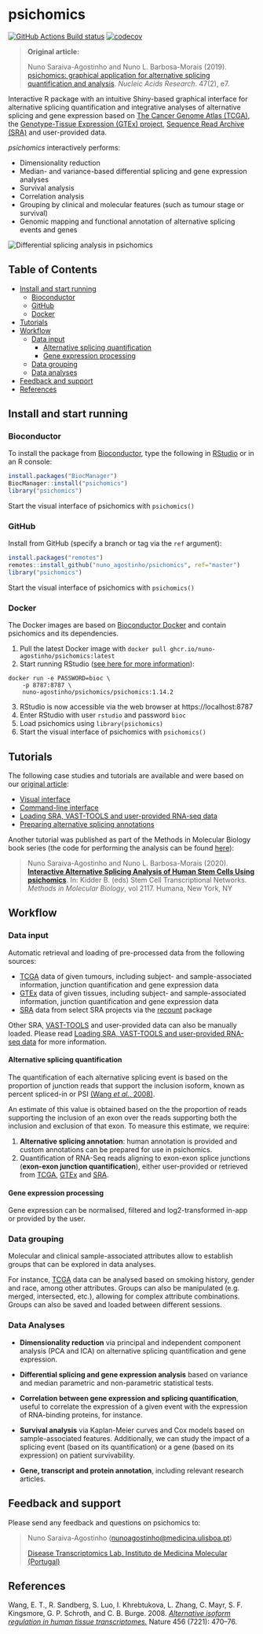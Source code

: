 # psichomics

<!-- badges: start -->
[![GitHub Actions Build status][ghActionsIcon]][ghActions]
[![codecov][codecovIcon]][codecov]
<!-- badges: end -->

> **Original article:**
>
> Nuno Saraiva-Agostinho and Nuno L. Barbosa-Morais (2019). 
[psichomics: graphical application for alternative splicing quantification and analysis][article].
*Nucleic Acids Research*. 47(2), e7.

Interactive R package with an intuitive Shiny-based graphical 
interface for alternative splicing quantification and integrative analyses of
alternative splicing and gene expression based on 
[The Cancer Genome Atlas (TCGA)][TCGA], the 
[Genotype-Tissue Expression (GTEx) project][GTEx], 
[Sequence Read Archive (SRA)][SRA] and user-provided data.

*psichomics* interactively performs:
- Dimensionality reduction
- Median- and variance-based differential splicing and gene expression analyses
- Survival analysis
- Correlation analysis
- Grouping by clinical and molecular features (such as tumour stage or survival)
- Genomic mapping and functional annotation of alternative splicing events and genes

![Differential splicing analysis in *psichomics*](man/figures/screenshot.png)

## Table of Contents

* [Install and start running](#install-and-start-running)
    * [Bioconductor](#bioconductor)
    * [GitHub](#github)
    * [Docker](#docker)
* [Tutorials](#tutorials)
* [Workflow](#workflow)
    * [Data input](#data-input)
        * [Alternative splicing quantification](#alternative-splicing-quantification)
        * [Gene expression processing](#gene-expression-processing)
    * [Data grouping](#data-grouping)
    * [Data analyses](#data-analyses)
* [Feedback and support](#feedback-and-support)
* [References](#references)

## Install and start running

### Bioconductor

To install the package from [Bioconductor][], type the following in [RStudio][]
or in an R console:

```r
install.packages("BiocManager")
BiocManager::install("psichomics")
library("psichomics")
```

Start the visual interface of psichomics with `psichomics()`

### GitHub

Install from GitHub (specify a branch or tag via the `ref` argument):

```r
install.packages("remotes")
remotes::install_github("nuno_agostinho/psichomics", ref="master")
library("psichomics")
```

Start the visual interface of psichomics with `psichomics()`

### Docker

The Docker images are based on [Bioconductor Docker](https://github.com/Bioconductor/bioconductor_docker) and contain psichomics and its dependencies.

1. Pull the latest Docker image with `docker pull ghcr.io/nuno-agostinho/psichomics:latest`
2. Start running RStudio ([see here for more information](https://github.com/Bioconductor/bioconductor_docker)):
```
docker run -e PASSWORD=bioc \
	-p 8787:8787 \
	nuno-agostinho/psichomics/psichomics:1.14.2
```
3. RStudio is now accessible via the web browser at https://localhost:8787
4. Enter RStudio with user `rstudio` and password `bioc`
5. Load psichomics using `library(psichomics)`
6. Start the visual interface of psichomics with `psichomics()`

## Tutorials

The following case studies and tutorials are available and were based on our 
[original article][article]:

* [Visual interface][tutorial-gui]
* [Command-line interface][tutorial-cli]
* [Loading SRA, VAST-TOOLS and user-provided RNA-seq data][tutorial-custom-data]
* [Preparing alternative splicing annotations][tutorial-prep-AS-annotation]

Another tutorial was published as part of the Methods in Molecular Biology book
series (the code for performing the analysis can be found [here][chapter-code]):

> Nuno Saraiva-Agostinho and Nuno L. Barbosa-Morais (2020). 
**[Interactive Alternative Splicing Analysis of Human Stem Cells Using psichomics][chapter]**. In: Kidder B. (eds) Stem Cell Transcriptional Networks. *Methods in Molecular Biology*, vol 2117. Humana, New York, NY

## Workflow

### Data input

Automatic retrieval and loading of pre-processed data from the following sources:

* [TCGA][] data of given tumours, including subject- and sample-associated
information, junction quantification and gene expression data
* [GTEx][] data of given tissues, including subject- and sample-associated
information, junction quantification and gene expression data
* [SRA][] data from select SRA projects via the [recount][] package

Other SRA, [VAST-TOOLS][] and user-provided data can also be manually loaded.
Please read
[Loading SRA, VAST-TOOLS and user-provided RNA-seq data][tutorial-custom-data]
for more information.

#### Alternative splicing quantification

The quantification of each alternative splicing event is based on the proportion
of junction reads that support the inclusion isoform, known as percent 
spliced-in or PSI [(Wang *et al.*, 2008)][Wang2008].

An estimate of this value is obtained based on the the proportion of reads 
supporting the inclusion of an exon over the reads supporting both the inclusion
and exclusion of that exon. To measure this estimate, we require:

1. **Alternative splicing annotation**: human annotation is provided and custom
annotations can be prepared for use in psichomics.
2. Quantification of RNA-Seq reads aligning to exon-exon splice junctions
(**exon-exon junction quantification**), either user-provided or retrieved from
[TCGA][], [GTEx][] and [SRA][].

#### Gene expression processing

Gene expression can be normalised, filtered and log2-transformed in-app or
provided by the user.

### Data grouping

Molecular and clinical sample-associated attributes allow to establish groups 
that can be explored in data analyses.

For instance, [TCGA][] data can be analysed based on smoking history, gender and
race, among other attributes. Groups can also be manipulated (e.g. merged,
intersected, etc.), allowing for complex attribute combinations. Groups can also
be saved and loaded between different sessions.

### Data Analyses

* **Dimensionality reduction** via principal and independent component analysis
(PCA and ICA) on alternative splicing quantification and gene expression.

* **Differential splicing and gene expression analysis** based on variance and
median parametric and non-parametric statistical tests.

* **Correlation between gene expression and splicing quantification**, useful to
correlate the expression of a given event with the expression of RNA-binding
proteins, for instance.

* **Survival analysis** via Kaplan-Meier curves and Cox models based on
sample-associated features. Additionally, we can study the impact of a splicing
event (based on its quantification) or a gene (based on its expression) on
patient survivability.

* **Gene, transcript and protein annotation**, including relevant research
articles.

## Feedback and support

Please send any feedback and questions on psichomics to:

> Nuno Saraiva-Agostinho ([nunoagostinho@medicina.ulisboa.pt][email])
> 
> [Disease Transcriptomics Lab, Instituto de Medicina Molecular (Portugal)][NMorais]

## References

Wang, E. T., R. Sandberg, S. Luo, I. Khrebtukova, L. Zhang, C. Mayr, S. F. 
Kingsmore, G. P. Schroth, and C. B. Burge. 2008. 
[*Alternative isoform regulation in human tissue transcriptomes.*][Wang2008] 
Nature 456 (7221): 470–76.

[email]: mailto:nunoagostinho@medicina.ulisboa.pt
[TCGA]: https://tcga-data.nci.nih.gov
[Bioconductor]: https://www.bioconductor.org
[R]: https://www.r-project.org
[RStudio]: https://www.rstudio.com/products/rstudio
[NMorais]: http://imm.medicina.ulisboa.pt/group/distrans/
[conduct]: CONDUCT.md
[Wang2008]: http://www.nature.com/nature/journal/v456/n7221/full/nature07509.html
[ghActionsIcon]: https://github.com/nuno-agostinho/psichomics/workflows/R-CMD-check-bioc/badge.svg
[ghActions]: https://github.com/nuno-agostinho/psichomics/actions
[codecovIcon]: https://codecov.io/gh/nuno-agostinho/psichomics/branch/master/graph/badge.svg
[codecov]: https://codecov.io/gh/nuno-agostinho/psichomics
[GTEx]: http://www.gtexportal.org
[article]: https://doi.org/10.1093/nar/gky888
[chapter]: https://doi.org/10.1007/978-1-0716-0301-7_10
[chapter-code]: https://github.com/nuno-agostinho/stem-cell-analysis-in-psichomics
[SRA]: https://www.ncbi.nlm.nih.gov/sra
[VAST-TOOLS]: https://github.com/vastgroup/vast-tools
[tutorial-gui]: https://nuno-agostinho.github.io/psichomics/articles/GUI_tutorial.html
[tutorial-cli]: https://nuno-agostinho.github.io/psichomics/articles/CLI_tutorial.html
[tutorial-custom-data]: https://nuno-agostinho.github.io/psichomics/articles/custom_data.html
[tutorial-prep-AS-annotation]: https://nuno-agostinho.github.io/psichomics/articles/AS_events_preparation.html
[recount]: https://jhubiostatistics.shinyapps.io/recount/
